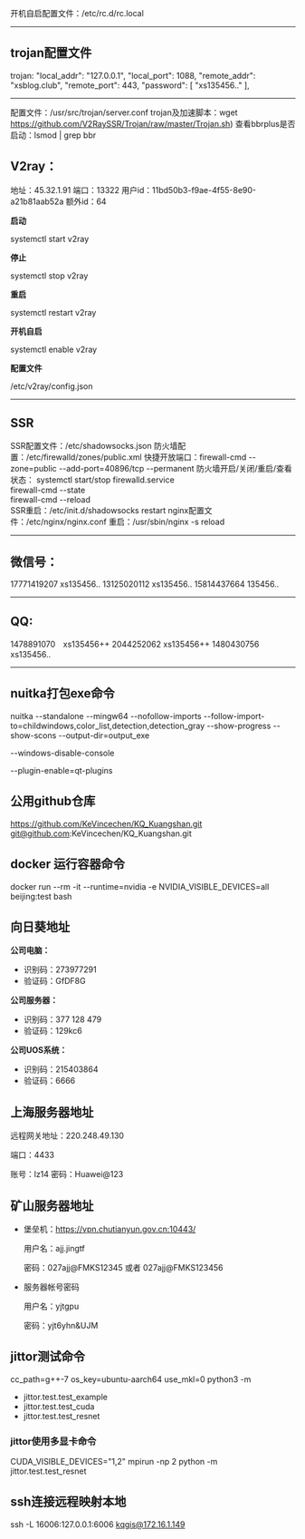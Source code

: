 开机自启配置文件：/etc/rc.d/rc.local

*************************************
## trojan配置文件

trojan:
"local_addr": "127.0.0.1",
    "local_port": 1088,
    "remote_addr": "xsblog.club",
    "remote_port": 443,
    "password": [
        "xs135456.."
    ],

*************************************
配置文件：/usr/src/trojan/server.conf
trojan及加速脚本：wget https://github.com/V2RaySSR/Trojan/raw/master/Trojan.sh)
查看bbrplus是否启动：lsmod | grep bbr

## V2ray：

地址：45.32.1.91
端口：13322
用户id：11bd50b3-f9ae-4f55-8e90-a21b81aab52a
额外id：64

**启动**

systemctl start v2ray

**停止**

systemctl stop v2ray

**重启**

systemctl restart v2ray

**开机自启**

systemctl enable v2ray

**配置文件**

/etc/v2ray/config.json
**********************************************
## SSR

SSR配置文件：/etc/shadowsocks.json
防火墙配置：/etc/firewalld/zones/public.xml
快捷开放端口：firewall-cmd --zone=public --add-port=40896/tcp --permanent
防火墙开启/关闭/重启/查看状态：
	systemctl start/stop firewalld.service	
	firewall-cmd --state		
	firewall-cmd --reload    	
SSR重启：/etc/init.d/shadowsocks restart
nginx配置文件：/etc/nginx/nginx.conf
重启：/usr/sbin/nginx -s reload

******************************************************
## 微信号：

17771419207  xs135456..
13125020112  xs135456..
15814437664  135456..

**************************************
## QQ:

1478891070　xs135456++
2044252062  xs135456++
1480430756  xs135456..

********************************************

## nuitka打包exe命令
nuitka --standalone --mingw64 --nofollow-imports --follow-import-to=childwindows,color_list,detection,detection_gray  --show-progress --show-scons --output-dir=output_exe

--windows-disable-console

--plugin-enable=qt-plugins

## 公用github仓库
https://github.com/KeVincechen/KQ_Kuangshan.git
git@github.com:KeVincechen/KQ_Kuangshan.git

## docker 运行容器命令
docker run --rm -it --runtime=nvidia -e NVIDIA_VISIBLE_DEVICES=all beijing:test bash

## 向日葵地址

**公司电脑：**

- 识别码：273977291
- 验证码：GfDF8G

**公司服务器：**

- 识别码：377 128 479
- 验证码：129kc6

**公司UOS系统：**

- 识别码：215403864
- 验证码：6666

## 上海服务器地址

远程网关地址：220.248.49.130

端口：4433

账号：lz14
密码：Huawei@123

## 矿山服务器地址

- 堡垒机：https://vpn.chutianyun.gov.cn:10443/

  用户名：ajj.jingtf

  密码：027ajj@FMKS12345 或者 027ajj@FMKS123456

- 服务器帐号密码

  用户名：yjtgpu

  密码：yjt6yhn&UJM



## jittor测试命令

cc_path=g++-7 os_key=ubuntu-aarch64 use_mkl=0  python3 -m

- jittor.test.test_example
- jittor.test.test_cuda
- jittor.test.test_resnet

### jittor使用多显卡命令

CUDA_VISIBLE_DEVICES="1,2" mpirun -np 2 python -m jittor.test.test_resnet

## ssh连接远程映射本地

ssh -L 16006:127.0.0.1:6006 kqgis@172.16.1.149
